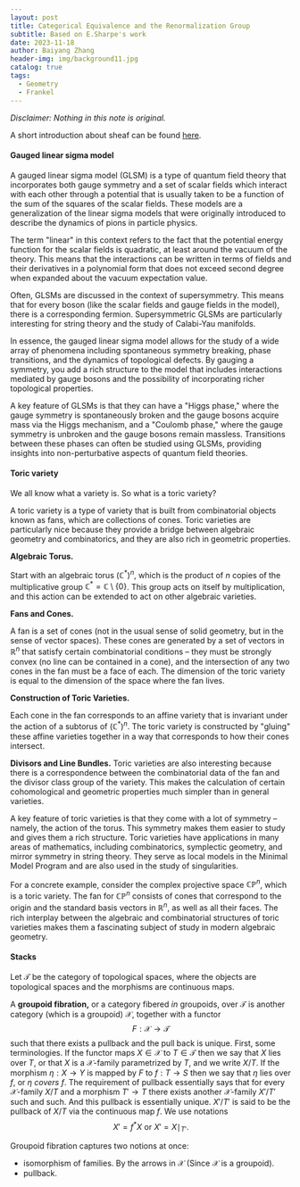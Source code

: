 ```yaml
---
layout: post
title: Categorical Equivalence and the Renormalization Group
subtitle: Based on E.Sharpe's work
date: 2023-11-18
author: Baiyang Zhang
header-img: img/background11.jpg
catalog: true
tags:
  - Geometry
  - Frankel
---
```


*Disclaimer: Nothing in this note is original.*

A short introduction about sheaf can be found [here](https://www.mathlimbo.net/blog/2023/Basic-Algebraic-Geometry-6/).
####  Gauged linear sigma model

A gauged linear sigma model (GLSM) is a type of quantum field theory that incorporates both gauge symmetry and a set of scalar fields which interact with each other through a potential that is usually taken to be a function of the sum of the squares of the scalar fields. These models are a generalization of the linear sigma models that were originally introduced to describe the dynamics of pions in particle physics.

The term "linear" in this context refers to the fact that the potential energy function for the scalar fields is quadratic, at least around the vacuum of the theory. This means that the interactions can be written in terms of fields and their derivatives in a polynomial form that does not exceed second degree when expanded about the vacuum expectation value.

Often, GLSMs are discussed in the context of supersymmetry. This means that for every boson (like the scalar fields and gauge fields in the model), there is a corresponding fermion. Supersymmetric GLSMs are particularly interesting for string theory and the study of Calabi-Yau manifolds.

In essence, the gauged linear sigma model allows for the study of a wide array of phenomena including spontaneous symmetry breaking, phase transitions, and the dynamics of topological defects. By gauging a symmetry, you add a rich structure to the model that includes interactions mediated by gauge bosons and the possibility of incorporating richer topological properties.

A key feature of GLSMs is that they can have a "Higgs phase," where the gauge symmetry is spontaneously broken and the gauge bosons acquire mass via the Higgs mechanism, and a "Coulomb phase," where the gauge symmetry is unbroken and the gauge bosons remain massless. Transitions between these phases can often be studied using GLSMs, providing insights into non-perturbative aspects of quantum field theories.

#### Toric variety

We all know what a variety is. So what is a toric variety?

A toric variety is a type of variety that is built from combinatorial objects known as fans, which are collections of cones. Toric varieties are particularly nice because they provide a bridge between algebraic geometry and combinatorics, and they are also rich in geometric properties. 

**Algebraic Torus.** 

Start with an algebraic torus $( \mathbb{C}^* )^n$, which is the product of $n$ copies of the multiplicative group $\mathbb{C}^* = \mathbb{C} \setminus \{0\}$. This group acts on itself by multiplication, and this action can be extended to act on other algebraic varieties.

**Fans and Cones.** 

A fan is a set of cones (not in the usual sense of solid geometry, but in the sense of vector spaces). These cones are generated by a set of vectors in $\mathbb{R}^n$ that satisfy certain combinatorial conditions – they must be strongly convex (no line can be contained in a cone), and the intersection of any two cones in the fan must be a face of each. The dimension of the toric variety is equal to the dimension of the space where the fan lives.

**Construction of Toric Varieties.** 

Each cone in the fan corresponds to an affine variety that is invariant under the action of a subtorus of $( \mathbb{C}^* )^n$. The toric variety is constructed by "gluing" these affine varieties together in a way that corresponds to how their cones intersect.

**Divisors and Line Bundles.** Toric varieties are also interesting because there is a correspondence between the combinatorial data of the fan and the divisor class group of the variety. This makes the calculation of certain cohomological and geometric properties much simpler than in general varieties.

A key feature of toric varieties is that they come with a lot of symmetry – namely, the action of the torus. This symmetry makes them easier to study and gives them a rich structure. Toric varieties have applications in many areas of mathematics, including combinatorics, symplectic geometry, and mirror symmetry in string theory. They serve as local models in the Minimal Model Program and are also used in the study of singularities.

For a concrete example, consider the complex projective space $\mathbb{CP}^n$, which is a toric variety. The fan for $\mathbb{CP}^n$ consists of cones that correspond to the origin and the standard basis vectors in $\mathbb{R}^n$, as well as all their faces. The rich interplay between the algebraic and combinatorial structures of toric varieties makes them a fascinating subject of study in modern algebraic geometry.

#### Stacks

Let $\mathcal{T}$ be the category of topological spaces, where the objects are topological spaces and the morphisms are continuous maps. 

A **groupoid fibration,** or a category fibered *in* groupoids, over $\mathcal{T}$ is another category (which is a groupoid) $\mathcal{X}$, together with a functor 
$$
F: \mathcal{X} \to \mathcal{T}
$$
such that there exists a pullback and the pull back is unique. First, some terminologies. If the functor maps $X \in \mathcal{X}$ to $T \in \mathcal{T}$ then we say that $X$ lies over $T$, or that $X$ is a $\mathcal{X}$-family parametrized by $T$, and we write $X / T$. If the morphism $\eta: X \to Y$ is mapped by $F$ to $f: T\to S$ then we say that $\eta$ lies over $f$, or $\eta$ *covers* $f$. The requirement of pullback essentially says that for every $\mathcal{X}$-family $X / T$  and a morphism $T' \to T$ there exists another $\mathcal{X}$-family $X' / T'$ such and such. And this pullback is essentially unique. $X' / T'$ is said to be the pullback of $X / T$ via the continuous map $f$. We use notations
$$
X' = f^{\ast } X \text{ or } X' = X \mid _ {T'}.
$$

Groupoid fibration captures two notions at once:
- isomorphism of families. By the arrows in $\mathcal{X}$ (Since $\mathcal{X}$ is a groupoid).
- pullback.






